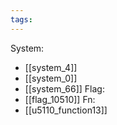 ```yaml
---
tags:
---
```

System:
- [[system_4]]
- [[system_0]]
- [[system_66]]
Flag:
- [[flag_10510]]
Fn:
- [[u5110_function13]]
